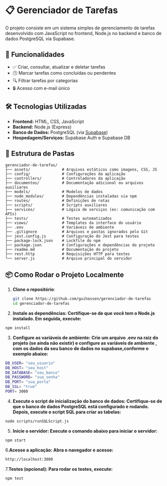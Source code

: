 <h1>📋 Gerenciador de Tarefas</h1>

  <p>O projeto consiste em um sistema simples de gerenciamento de tarefas desenvolvido com JavaScript no frontend, Node.js no backend e banco de dados PostgreSQL via Supabase.</p>

  <h2>🚀 Funcionalidades</h2>
  <ul>
    <li>✅ Criar, consultar, atualizar e deletar tarefas</li>
    <li>🕒 Marcar tarefas como concluídas ou pendentes</li>
    <li>🔍 Filtrar tarefas por categorias</li>
    <li>🔒 Acesso com e-mail único</li>
   
  </ul>

  <h2>🛠️ Tecnologias Utilizadas</h2>
  <ul>
    <li><strong>Frontend:</strong> HTML, CSS, JavaScript</li>
    <li><strong>Backend:</strong> Node.js (Express)</li>
    <li><strong>Banco de Dados:</strong> PostgreSQL (via <a href="https://supabase.io" target="_blank">Supabase</a>)</li>
    <li><strong>Hospedagem/Serviços:</strong> Supabase Auth e Supabase DB</li>
  </ul>




## 📁 Estrutura de Pastas

```text
gerenciador-de-tarefas/
├── assets/              # Arquivos estáticos como imagens, CSS, JS
├── config/              # Configurações da aplicação
├── controllers/         # Controladores da aplicação
├── documentos/          # Documentação adicional ou arquivos auxiliares
├── models/              # Modelos de dados
├── node_modules/        # Dependências instaladas via npm
├── routes/              # Definições de rotas
├── scripts/             # Scripts auxiliares
├── services/            # Lógica de serviços (ex: comunicação com APIs)
├── tests/               # Testes automatizados
├── views/               # Templates da interface do usuário
├── .env                 # Variáveis de ambiente
├── .gitignore           # Arquivos e pastas ignorados pelo Git
├── jest.config.js       # Configuração do Jest para testes
├── package-lock.json    # Lockfile do npm
├── package.json         # Configurações e dependências do projeto
├── readme.md            # Documentação do projeto
├── rest.http            # Requisições HTTP para testes
└── server.js            # Arquivo principal do servidor
```





<h2>📦 Como Rodar o Projeto Localmente</h2>

1. **Clone o repositório**:
   ```bash
   git clone https://github.com/guihassen/gerenciador-de-tarefas
   cd gerenciador-de-tarefas

2. **Instale as dependências: Certifique-se de que você tem o Node.js instalado. Em seguida, execute:**
```bash
npm install
```

3. **Configure as variáveis de ambiente: Crie um arquivo .env na raiz do projeto (se ainda não existir) e configure as variáveis de ambiente , com os dados da seu banco de dados no supabase,conforme o exemplo abaixo:**
```bash
DB_USER= "seu_usuario"
DB_HOST= "seu_host"
DB_DATABASE= "seu_banco"
DB_PASSWORD= "sua_senha"
DB_PORT= "sua_porta"
DB_SSL= "true"
PORT= 3000
```

4. **Execute o script de inicialização do banco de dados: Certifique-se de que o banco de dados PostgreSQL está configurado e rodando. Depois, execute o script SQL para criar as tabelas:**
```bash
node scripts/runSQLScript.js
``` 
5. **Inicie o servidor: Execute o comando abaixo para iniciar o servidor:**
```bash
npm start
```
6.**Acesse a aplicação: Abra o navegador e acesse:**
```bash
http://localhost:3000
``` 

7.**Testes (opcional): Para rodar os testes, execute:**
```bash
npm test
```
